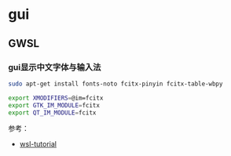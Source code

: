 # gui

## GWSL

### gui显示中文字体与输入法

```sh
sudo apt-get install fonts-noto fcitx-pinyin fcitx-table-wbpy
```

```sh
export XMODIFIERS=@im=fcitx
export GTK_IM_MODULE=fcitx
export QT_IM_MODULE=fcitx
```

参考：

* [wsl-tutorial](https://github.com/QMonkey/wsl-tutorial/blob/master/README.wsl2.md)
